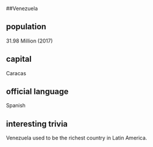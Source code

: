 ##Venezuela
## population
31.98 Million (2017)

## capital
Caracas
 
## official language
Spanish

## interesting trivia
Venezuela used to be the richest country in Latin America.


